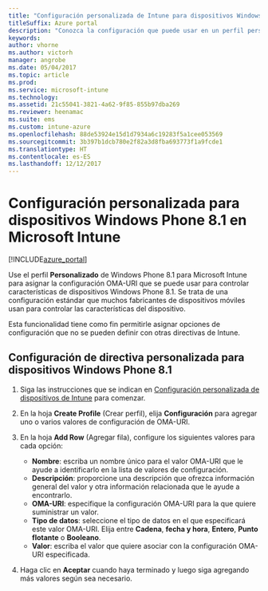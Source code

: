 ```yaml
---
title: "Configuración personalizada de Intune para dispositivos Windows Phone 8.1"
titleSuffix: Azure portal
description: "Conozca la configuración que puede usar en un perfil personalizado de Windows Phone 8.1."
keywords: 
author: vhorne
ms.author: victorh
manager: angrobe
ms.date: 05/04/2017
ms.topic: article
ms.prod: 
ms.service: microsoft-intune
ms.technology: 
ms.assetid: 21c55041-3821-4a62-9f85-855b97dba269
ms.reviewer: heenamac
ms.suite: ems
ms.custom: intune-azure
ms.openlocfilehash: 88de53924e15d1d7934a6c19283f5a1cee053569
ms.sourcegitcommit: 3b397b1dcb780e2f82a3d8fba693773f1a9fcde1
ms.translationtype: HT
ms.contentlocale: es-ES
ms.lasthandoff: 12/12/2017
---
```

# <a name="custom-settings-for-windows-phone-81-devices-in-microsoft-intune"></a>Configuración personalizada para dispositivos Windows Phone 8.1 en Microsoft Intune

[!INCLUDE[azure_portal](./includes/azure_portal.md)]

Use el perfil **Personalizado** de Windows Phone 8.1 para Microsoft Intune para asignar la configuración OMA-URI que se puede usar para controlar características de dispositivos Windows Phone 8.1. Se trata de una configuración estándar que muchos fabricantes de dispositivos móviles usan para controlar las características del dispositivo.

Esta funcionalidad tiene como fin permitirle asignar opciones de configuración que no se pueden definir con otras directivas de Intune.

## <a name="custom-policy-settings-for-windows-phone-81-devices"></a>Configuración de directiva personalizada para dispositivos Windows Phone 8.1

1. Siga las instrucciones que se indican en [Configuración personalizada de dispositivos de Intune](custom-settings-configure.md) para comenzar.
2. En la hoja **Create Profile** (Crear perfil), elija **Configuración** para agregar uno o varios valores de configuración de OMA-URI.
3. En la hoja **Add Row** (Agregar fila), configure los siguientes valores para cada opción:
    - **Nombre**: escriba un nombre único para el valor OMA-URI que le ayude a identificarlo en la lista de valores de configuración.
    - **Descripción**: proporcione una descripción que ofrezca información general del valor y otra información relacionada que le ayude a encontrarlo.
    - **OMA-URI**: especifique la configuración OMA-URI para la que quiere suministrar un valor.
    - **Tipo de datos**: seleccione el tipo de datos en el que especificará este valor OMA-URI. Elija entre **Cadena**, **fecha y hora**, **Entero**, **Punto flotante** o **Booleano**.
    - **Valor**: escriba el valor que quiere asociar con la configuración OMA-URI especificada.

4. Haga clic en **Aceptar** cuando haya terminado y luego siga agregando más valores según sea necesario.
